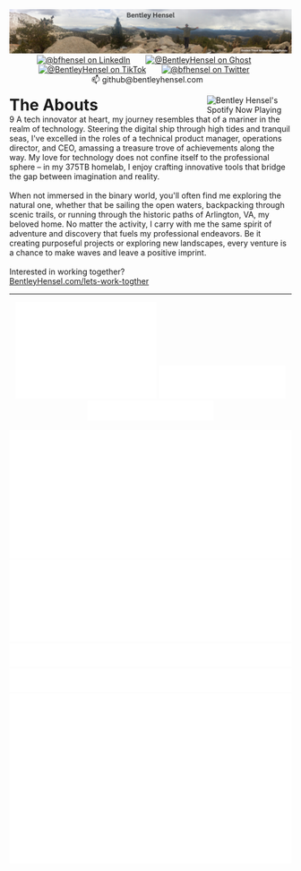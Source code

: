 <div align="center">
  <a href="https://bentleyhensel.com?utm_source=github&utm_medium=banner&utm_campaign=profile_header" target="_blank"><img src="./assets/GoldenTroutWilderness.png"/></a>
</div>
<div id="social" align="center">
  <a href="https://www.linkedin.com/in/bfhensel/" target="_blank"><img src="https://img.shields.io/badge/LinkedIn-0077B5?style=for-the-badge&logo=linkedin&logoColor=white" alt="@bfhensel on LinkedIn"/></a>
  &nbsp; &nbsp; &nbsp;
  <a href="https://bentleyhensel.com?utm_source=github&utm_medium=badge&utm_campaign=profile_ghost" target="_blank"><img src="https://img.shields.io/badge/Ghost-000?style=for-the-badge&logo=ghost&logoColor=yellow" alt="@BentleyHensel on Ghost"/></a>
  &nbsp; &nbsp; &nbsp;
  <a href="https://www.tiktok.com/@bentleyhensel" target="_blank"><img src="https://img.shields.io/badge/TikTok-000000?style=for-the-badge&logo=tiktok&logoColor=white" alt="@BentleyHensel on TikTok"/></a>
  &nbsp; &nbsp; &nbsp;
  <a href="https://twitter.com/bfhensel" target="_blank"><img src="https://img.shields.io/badge/Twitter-blue?style=for-the-badge&logo=twitter&logoColor=white" alt="@bfhensel on Twitter"/></a>
  &nbsp; &nbsp; &nbsp;
  📫&nbsp;github@bentleyhensel.com&nbsp;&nbsp;&nbsp;
</div>
<div>
  <div width=85% align="left">
  <p>
      <a href="https://ghspotify.beltway.cloud/api/view?uid=31rmcreoeeauuxqix4ee3hyxlqkq&redirect=true" target="_blank">
      <img src="https://ghspotify.beltway.cloud/api/view?uid=31rmcreoeeauuxqix4ee3hyxlqkq&cover_image=true&theme=default&show_offline=false&background_color=121212&interchange=true&bar_color_cover=true" alt="Bentley Hensel's Spotify Now Playing" width="30%" align="right">
    </a>
    <h1 style="display:inline">The Abouts</h1>
    <div width=60% align="left">9
    A tech innovator at heart, my journey resembles that of a mariner in the realm of technology. Steering the digital ship through high tides and tranquil seas, I've excelled in the roles of a technical product manager, operations director, and CEO, amassing a treasure trove of achievements along the way. My love for technology does not confine itself to the professional sphere – in my 375TB homelab, I enjoy crafting innovative tools that bridge the gap between imagination and reality.<br><br>
    When not immersed in the binary world, you'll often find me exploring the natural one, whether that be sailing the open waters, backpacking through scenic trails, or running through the historic paths of Arlington, VA, my beloved home. No matter the activity, I carry with me the same spirit of adventure and discovery that fuels my professional endeavors. Be it creating purposeful projects or exploring new landscapes, every venture is a chance to make waves and leave a positive imprint.
    <br><br>
    Interested in working together?
    <br>
    <a href="https://bentleyhensel.com/lets-work-together/?utm_source=github&utm_medium=pabout_me&utm_campaign=about_me_link" target="_blank">
    BentleyHensel.com/lets-work-togther
    </a>
    <br>
  </div>

  </div>
</div>

***
<p align="center">
  <img src="metrics.plugin.isocalendar.fullyear.svg" width="50%" />
    <img src="metrics.plugin.notable.svg" width="45%" /><br  />
    <img src="metrics.plugin.habits.facts.svg" width="45%">

</p>




<div align="center">

  <img src="metrics.plugin.licenses.ratio.svg" width="auto">
</div>

<div align="center">
  <img src="metrics.plugin.lines.svg" width="auto">
  <img src="metrics.plugin.topics.icons.svg" width="auto">
</div>

<div align="center">
  <img src="metrics.plugin.starlists.svg" width="auto">
  <img src="metrics.plugin.stars.svg" width="auto">
</div>












